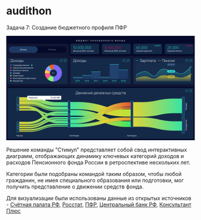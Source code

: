 # audithon
Задача 7: Создание бюджетного профиля ПФР 

![Dashboard](https://github.com/ikichigai/audithon/blob/main/dashboardPFR.jpg "Dashboard")


Решение команды "Стимул" представляет собой свод интерактивных диаграмм, отображающих динамику ключевых категорий доходов и расходов Пенсионного фонда России в ретроспективе нескольких лет.

Категории были подобраны командой таким образом, чтобы любой гражданин, не имея специального образования или подготовки, мог получить представление о движении средств фонда.

Для визуализации были использованы данные из открытых источников - [Счётная палата РФ](https://ach.gov.ru/), [Росстат](https://rosstat.gov.ru/), [ПФР](https://pfr.gov.ru), [Центральный банк РФ](https://cbr.ru/), [Консультант Плюс](https://www.consultant.ru/)
